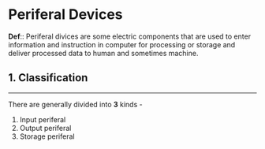 # Periferal Devices
**Def**:: Periferal divices are some electric components that are used to enter information and instruction in computer for processing or storage and deliver processed data to human and sometimes machine.

## 1. Classification
----
There are generally divided into **3** kinds -
1. Input periferal 
2. Output periferal
3. Storage periferal